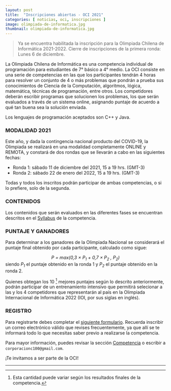 ```yaml
---
layout: post
title:  "Inscripciones abiertas - OCI 2021"
categories: [ noticias, oci, inscripciones ]
image: olimpiada-de-informatica.jpg
thumbnail: olimpiada-de-informatica.jpg
---
```


> Ya se encuentra habilitada la inscripción para la Olimpiada Chilena de Informática 2021-2022. Cierre de inscripciones de la primera ronda: Lunes 6 de diciembre.

La Olimpiada Chilena de Informática es una competencia individual de programación para estudiantes de 7° básico a 4° medio. La OCI consiste en una serie de competencias en las que los participantes tendrán 4 horas para resolver un conjunto de 4 o más problemas que pondrán a prueba sus conocimientos de Ciencia de la Computación, algoritmos, lógica, matemática, técnicas de programación, entre otros. Los competidores deberán escribir programas que solucionen los problemas, los que serán evaluados a través de un sistema online, asignando puntaje de acuerdo a qué tan buena sea la solución enviada.

Los lenguajes de programación aceptados son C++ y Java.

### MODALIDAD 2021
Este año, y dada la contingencia nacional producto del COVID-19, la Olimpiada se realizará en una modalidad completamente ONLINE y REMOTA, y constará de dos rondas que se llevarán a cabo en las siguientes fechas:

* Ronda 1: sábado 11 de diciembre del 2021, 15 a 19 hrs. (GMT-3)
* Ronda 2: sábado 22 de enero del 2022, 15 a 19 hrs. (GMT-3)

Todas y todos los inscritos podrán participar de ambas competencias, o si lo prefiere, solo de la segunda.

### CONTENIDOS
Los contenidos que serán evaluados en las diferentes fases se encuentran descritos en el [Syllabus](https://github.com/OCIoficial/syllabus/releases/download/v2021/oci-syllabus.pdf) de la competencia.


### PUNTAJE Y GANADORES
Para determinar a los ganadores de la Olimpiada Nacional se considerará el puntaje final obtenido por cada participante, calculado como sigue:

*<center>P = max(0,3 × P<sub>1</sub> + 0,7 × P<sub>2</sub> , P<sub>2</sub>)</center>*
siendo *P<sub>1</sub>* el puntaje obtenido en la ronda 1 y *P<sub>2</sub>* el puntaje obtenido en la ronda 2.

Quienes obtegan los 10 [^1] mejores puntajes según lo descrito anteriormente, podrán participar de un entrenamiento intensivo que permitirá selecionar a las y los 4 competidores que representarán al país en la Olimpiada Internacional de Informática 2022 (IOI, por sus siglas en inglés).

### REGISTRO
Para registrarte debes completar el [siguiente formulario](https://bit.ly/OCI_2021). Recuerda inscribir un correo electrónico válido que revises frecuentemente, ya que allí se te informará todo lo que necesitas saber previo a realizarse la competencia.

Para mayor información, puedes revisar la sección [Competencia](/competencia) o escribir a `corporacionc100@gmail.com`.


¡Te invitamos a ser parte de la OCI!

---------------------------------
[^1]: Esta cantidad puede variar según los resultados finales de la competencia.
